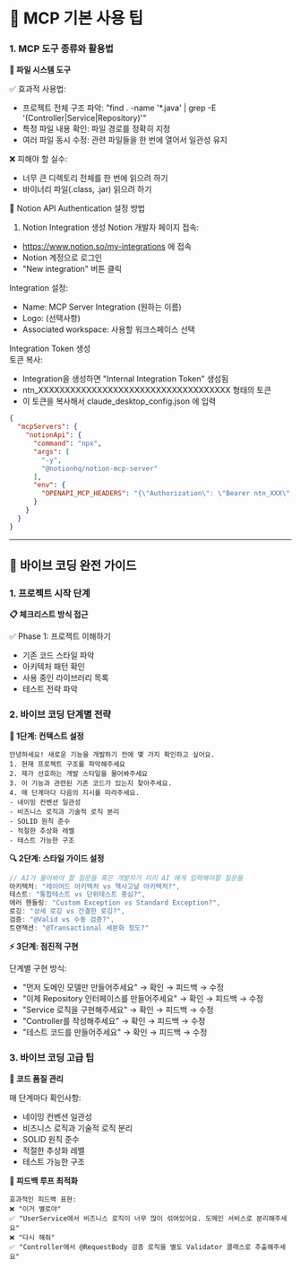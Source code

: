 # 🔧 MCP 기본 사용 팁

### 1. MCP 도구 종류와 활용법

**📁 파일 시스템 도구**

✅ 효과적 사용법:

- 프로젝트 전체 구조 파악: "find . -name '*.java' | grep -E '(Controller|Service|Repository)'"
- 특정 파일 내용 확인: 파일 경로를 정확히 지정
- 여러 파일 동시 수정: 관련 파일들을 한 번에 열어서 일관성 유지

❌ 피해야 할 실수:

- 너무 큰 디렉토리 전체를 한 번에 읽으려 하기
- 바이너리 파일(.class, .jar) 읽으려 하기

🔑 Notion API Authentication 설정 방법
1. Notion Integration 생성
Notion 개발자 페이지 접속:
* https://www.notion.so/my-integrations 에 접속
* Notion 계정으로 로그인
* "New integration" 버튼 클릭

Integration 설정:
* Name: MCP Server Integration (원하는 이름)
* Logo: (선택사항)
* Associated workspace: 사용할 워크스페이스 선택

Integration Token 생성  
토큰 복사:
* Integration을 생성하면 "Internal Integration Token" 생성됨
* ntn_XXXXXXXXXXXXXXXXXXXXXXXXXXXXXXXXXXXX 형태의 토큰
* 이 토큰을 복사해서 claude_desktop_config.json 에 입력
```json
{
  "mcpServers": {
    "notionApi": {
      "command": "npx",
      "args": [
        "-y",
        "@notionhq/notion-mcp-server"
      ],
      "env": {
        "OPENAPI_MCP_HEADERS": "{\"Authorization\": \"Bearer ntn_XXX\", \"Notion-Version\": \"2022-06-28\" }"
      }
    }
  }
}
```

---

## 🚀 바이브 코딩 완전 가이드

### 1. 프로젝트 시작 단계

**📋 체크리스트 방식 접근**

✅ Phase 1: 프로젝트 이해하기

- 기존 코드 스타일 파악
- 아키텍처 패턴 확인
- 사용 중인 라이브러리 목록
- 테스트 전략 파악

### 2. 바이브 코딩 단계별 전략

**🎯 1단계: 컨텍스트 설정**

```
안녕하세요! 새로운 기능을 개발하기 전에 몇 가지 확인하고 싶어요.
1. 현재 프로젝트 구조를 파악해주세요
2. 제가 선호하는 개발 스타일을 물어봐주세요
3. 이 기능과 관련된 기존 코드가 있는지 찾아주세요.
4. 매 단계마다 다음의 지시를 따라주세요.
- 네이밍 컨벤션 일관성
- 비즈니스 로직과 기술적 로직 분리
- SOLID 원칙 준수
- 적절한 추상화 레벨
- 테스트 가능한 구조
```

**🔍 2단계: 스타일 가이드 설정**

```jsx
// AI가 물어봐야 할 질문들 혹은 개발자가 미리 AI 에게 입력해야할 질문들
아키텍처: "레이어드 아키텍처 vs 헥사고날 아키텍처?",
테스트: "통합테스트 vs 단위테스트 중심?",
에러 핸들링: "Custom Exception vs Standard Exception?",
로깅: "상세 로깅 vs 간결한 로깅?",
검증: "@Valid vs 수동 검증?",
트랜잭션: "@Transactional 세분화 정도?"
```

**⚡ 3단계: 점진적 구현**

단계별 구현 방식:

- "먼저 도메인 모델만 만들어주세요" → 확인 → 피드백 → 수정
- "이제 Repository 인터페이스를 만들어주세요" → 확인 → 피드백 → 수정
- "Service 로직을 구현해주세요" → 확인 → 피드백 → 수정
- "Controller를 작성해주세요" → 확인 → 피드백 → 수정
- "테스트 코드를 만들어주세요" → 확인 → 피드백 → 수정

### 3. 바이브 코딩 고급 팁

**🎨 코드 품질 관리**

매 단계마다 확인사항:

- 네이밍 컨벤션 일관성
- 비즈니스 로직과 기술적 로직 분리
- SOLID 원칙 준수
- 적절한 추상화 레벨
- 테스트 가능한 구조

**🔄 피드백 루프 최적화**

```
효과적인 피드백 표현:
❌ "이거 별로야"
✅ "UserService에서 비즈니스 로직이 너무 많이 섞여있어요. 도메인 서비스로 분리해주세요"
❌ "다시 해줘"
✅ "Controller에서 @RequestBody 검증 로직을 별도 Validator 클래스로 추출해주세요"
```